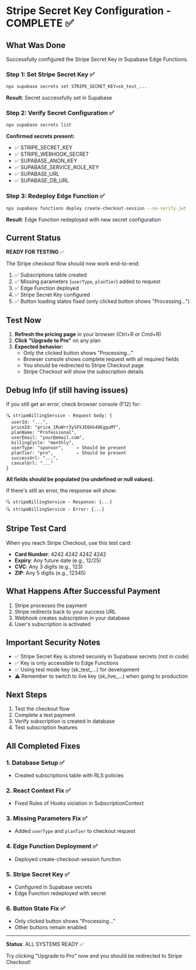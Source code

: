 # Stripe Secret Key Configuration - COMPLETE ✅

## What Was Done

Successfully configured the Stripe Secret Key in Supabase Edge Functions.

### Step 1: Set Stripe Secret Key ✅
```bash
npx supabase secrets set STRIPE_SECRET_KEY=sk_test_...
```

**Result**: Secret successfully set in Supabase

### Step 2: Verify Secret Configuration ✅
```bash
npx supabase secrets list
```

**Confirmed secrets present:**
- ✅ STRIPE_SECRET_KEY
- ✅ STRIPE_WEBHOOK_SECRET
- ✅ SUPABASE_ANON_KEY
- ✅ SUPABASE_SERVICE_ROLE_KEY
- ✅ SUPABASE_URL
- ✅ SUPABASE_DB_URL

### Step 3: Redeploy Edge Function ✅
```bash
npx supabase functions deploy create-checkout-session --no-verify-jwt
```

**Result**: Edge Function redeployed with new secret configuration

## Current Status

**READY FOR TESTING** ✅

The Stripe checkout flow should now work end-to-end:

1. ✅ Subscriptions table created
2. ✅ Missing parameters (`userType`, `planTier`) added to request
3. ✅ Edge Function deployed
4. ✅ Stripe Secret Key configured
5. ✅ Button loading states fixed (only clicked button shows "Processing...")

## Test Now

1. **Refresh the pricing page** in your browser (Ctrl+R or Cmd+R)
2. **Click "Upgrade to Pro"** on any plan
3. **Expected behavior:**
   - Only the clicked button shows "Processing..."
   - Browser console shows complete request with all required fields
   - You should be redirected to Stripe Checkout page
   - Stripe Checkout will show the subscription details

## Debug Info (if still having issues)

If you still get an error, check browser console (F12) for:

```
🔍 stripeBillingService - Request body: {
  userId: "...",
  priceId: "price_1RuWrr3ySFkJEQXk49EgguMT",
  planName: "Professional",
  userEmail: "your@email.com",
  billingCycle: "monthly",
  userType: "sponsor",     ← Should be present
  planTier: "pro",         ← Should be present
  successUrl: "...",
  cancelUrl: "..."
}
```

**All fields should be populated (no undefined or null values).**

If there's still an error, the response will show:
```
🔍 stripeBillingService - Response: {...}
🔍 stripeBillingService - Error: {...}
```

## Stripe Test Card

When you reach Stripe Checkout, use this test card:

- **Card Number**: 4242 4242 4242 4242
- **Expiry**: Any future date (e.g., 12/25)
- **CVC**: Any 3 digits (e.g., 123)
- **ZIP**: Any 5 digits (e.g., 12345)

## What Happens After Successful Payment

1. Stripe processes the payment
2. Stripe redirects back to your success URL
3. Webhook creates subscription in your database
4. User's subscription is activated

## Important Security Notes

- ✅ Stripe Secret Key is stored securely in Supabase secrets (not in code)
- ✅ Key is only accessible to Edge Functions
- ✅ Using test mode key (sk_test_...) for development
- ⚠️ Remember to switch to live key (sk_live_...) when going to production

## Next Steps

1. Test the checkout flow
2. Complete a test payment
3. Verify subscription is created in database
4. Test subscription features

## All Completed Fixes

### 1. Database Setup ✅
- Created subscriptions table with RLS policies

### 2. React Context Fix ✅
- Fixed Rules of Hooks violation in SubscriptionContext

### 3. Missing Parameters Fix ✅
- Added `userType` and `planTier` to checkout request

### 4. Edge Function Deployment ✅
- Deployed create-checkout-session function

### 5. Stripe Secret Key ✅
- Configured in Supabase secrets
- Edge Function redeployed with secret

### 6. Button State Fix ✅
- Only clicked button shows "Processing..."
- Other buttons remain enabled

---

**Status**: ALL SYSTEMS READY ✅

Try clicking "Upgrade to Pro" now and you should be redirected to Stripe Checkout!
